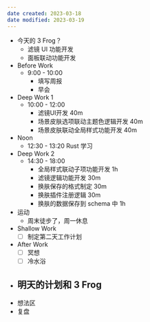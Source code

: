 ```yaml
---
date created: 2023-03-18 
date modified: 2023-03-19
---
```

- 今天的 3 Frog？
	- 滤镜 UI 功能开发
	- 面板联动功能开发
- Before Work
	- 9:00 - 10:00
		- 填写周报
		- 早会
- Deep Work 1
	- 10:00 - 12:00
		- 滤镜UI开发 40m
		- 场景皮肤选项联动主题色逻辑开发 40m
		- 场景皮肤联动全局样式功能开发 40m
- Noon
	- 12:30 - 13:20 Rust 学习
- Deep Work 2
	- 14:30 - 18:00
		- 全局样式联动子项功能开发 1h
		- 滤镜逻辑功能开发 30m
		- 换肤保存的格式制定 30m
		- 换肤插件注册逻辑 30m
		- 换肤的数据保存到 schema 中 1h
- 运动
	- 周末徒步了，周一休息
- Shallow Work
	- [ ] 制定第二天工作计划
- After Work
	- [ ] 冥想
	- [ ] 冷水浴
- 明天的计划和 3 Frog
	- 
- 想法区
- 复盘
